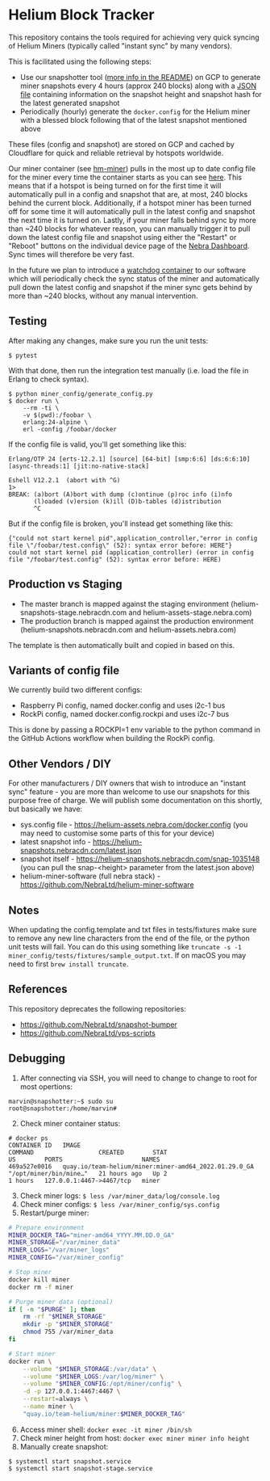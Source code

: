 # Helium Block Tracker

This repository contains the tools required for achieving very quick syncing of Helium Miners (typically called "instant sync" by many vendors).

This is facilitated using the following steps:
* Use our snapshotter tool ([more info in the README](./snapshotter/README.md)) on GCP to generate miner snapshots every 4 hours (approx 240 blocks) along with a [JSON file](https://helium-snapshots.nebracdn.com/latest.json) containing information on the snapshot height and snapshot hash for the latest generated snapshot
* Periodically (hourly) generate the `docker.config` for the Helium miner with a blessed block following that of the latest snapshot mentioned above

These files (config and snapshot) are stored on GCP and cached by Cloudflare for quick and reliable retrieval by hotspots worldwide.

Our miner container (see [hm-miner](https://github.com/NebraLtd/hm-miner)) pulls in the most up to date config file for the miner every time the container starts as you can see [here](https://github.com/NebraLtd/hm-miner/blob/70dbc27b98c233e969001f8e3bb91371a3ef7bdb/start-miner.sh#L7-L9). This means that if a hotspot is being turned on for the first time it will automatically pull in a config and snapshot that are, at most, 240 blocks behind the current block. Additionally, if a hotspot miner has been turned off for some time it will automatically pull in the latest config and snapshot the next time it is turned on. Lastly, if your miner falls behind sync by more than ~240 blocks for whatever reason, you can manually trigger it to pull down the latest config file and snapshot using either the "Restart" or "Reboot" buttons on the individual device page of the [Nebra Dashboard](https://dashboard.nebra.com). Sync times will therefore be very fast.

In the future we plan to introduce a [watchdog container](https://github.com/NebraLtd/hm-watchdog) to our software which will periodically check the sync status of the miner and automatically pull down the latest config and snapshot if the miner sync gets behind by more than ~240 blocks, without any manual intervention.

## Testing

After making any changes, make sure you run the unit tests:
```
$ pytest
```

With that done, then run the integration test manually (i.e. load the file in Erlang to check syntax).

```
$ python miner_config/generate_config.py
$ docker run \
    --rm -ti \
    -v $(pwd):/foobar \
    erlang:24-alpine \
    erl -config /foobar/docker
```

If the config file is valid, you'll get something like this:

```
Erlang/OTP 24 [erts-12.2.1] [source] [64-bit] [smp:6:6] [ds:6:6:10] [async-threads:1] [jit:no-native-stack]

Eshell V12.2.1  (abort with ^G)
1>
BREAK: (a)bort (A)bort with dump (c)ontinue (p)roc info (i)nfo
       (l)oaded (v)ersion (k)ill (D)b-tables (d)istribution
       ^C
```

But if the config file is broken, you'll instead get something like this:

```
{"could not start kernel pid",application_controller,"error in config file \"/foobar/test.config\" (52): syntax error before: HERE"}
could not start kernel pid (application_controller) (error in config file "/foobar/test.config" (52): syntax error before: HERE)
```

## Production vs Staging

* The master branch is mapped against the staging environment (helium-snapshots-stage.nebracdn.com and helium-assets-stage.nebra.com)
* The production branch is mapped against the production environment (helium-snapshots.nebracdn.com and helium-assets.nebra.com)

The template is then automatically built and copied in based on this.

## Variants of config file

We currently build two different configs:
- Raspberry Pi config, named docker.config and uses i2c-1 bus
- RockPi config, named docker.config.rockpi and uses i2c-7 bus

This is done by passing a ROCKPI=1 env variable to the python command in the GitHub Actions workflow when building the RockPi config.

## Other Vendors / DIY

For other manufacturers / DIY owners that wish to introduce an "instant sync" feature - you are more than welcome to use our snapshots for this purpose free of charge. We will publish some documentation on this shortly, but basically we have:

* sys.config file - https://helium-assets.nebra.com/docker.config (you may need to customise some parts of this for your device)
* latest snapshot info - https://helium-snapshots.nebracdn.com/latest.json
* snapshot itself - https://helium-snapshots.nebracdn.com/snap-1035148 (you can pull the snap-\<height\> parameter from the latest.json above)
* helium-miner-software (full nebra stack) - https://github.com/NebraLtd/helium-miner-software

## Notes

When updating the config.template and txt files in tests/fixtures make sure to remove any new line characters from the end of the file, or the python unit tests will fail. You can do this using something like `truncate -s -1 miner_config/tests/fixtures/sample_output.txt`. If on macOS you may need to first `brew install truncate`.

## References

This repository deprecates the following repositories:
* https://github.com/NebraLtd/snapshot-bumper
* https://github.com/NebraLtd/vps-scripts

## Debugging

1. After connecting via SSH, you will need to change to change to root for most opertions:

```
marvin@snapshotter:~$ sudo su
root@snapshotter:/home/marvin#
```

2. Check miner container status:

```
# docker ps
CONTAINER ID   IMAGE                                                   COMMAND                  CREATED        STAT
US        PORTS                      NAMES
469a527e0016   quay.io/team-helium/miner:miner-amd64_2022.01.29.0_GA   "/opt/miner/bin/mine…"   21 hours ago   Up 2
1 hours   127.0.0.1:4467->4467/tcp   miner
```

3. Check miner logs: `$ less /var/miner_data/log/console.log`
4. Check miner configs: `$ less /var/miner_config/sys.config`
5. Restart/purge miner:

```sh
# Prepare environment
MINER_DOCKER_TAG="miner-amd64_YYYY.MM.DD.0_GA"
MINER_STORAGE="/var/miner_data"
MINER_LOGS="/var/miner_logs"
MINER_CONFIG="/var/miner_config"

# Stop miner
docker kill miner
docker rm -f miner

# Purge miner data (optional)
if [ -n "$PURGE" ]; then
    rm -rf "$MINER_STORAGE"
    mkdir -p "$MINER_STORAGE"
    chmod 755 /var/miner_data
fi

# Start miner
docker run \
    --volume "$MINER_STORAGE:/var/data" \
    --volume "$MINER_LOGS:/var/log/miner" \
    --volume "$MINER_CONFIG:/opt/miner/config" \
    -d -p 127.0.0.1:4467:4467 \
    --restart=always \
    --name miner \
    "quay.io/team-helium/miner:$MINER_DOCKER_TAG"
```

6. Access miner shell: `docker exec -it miner /bin/sh`
7. Check miner height from host: `docker exec miner miner info height`
8. Manually create snapshot:

```
$ systemctl start snapshot.service
$ systemctl start snapshot-stage.service
```